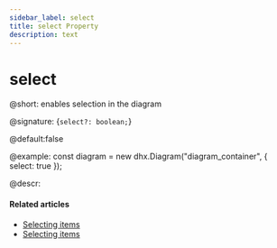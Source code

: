 ```yaml
---
sidebar_label: select
title: select Property
description: text
---
```


# select

@short: enables selection in the diagram

@signature: {`select?: boolean;`}

@default:false

@example:
const diagram = new dhx.Diagram("diagram_container", { 
    select: true
});

@descr:

#### Related articles

- [Selecting items](../../../guides/diagram/configuration/#selecting-items)
- [Selecting items](../../../guides/manipulating_items/#selecting-items)
